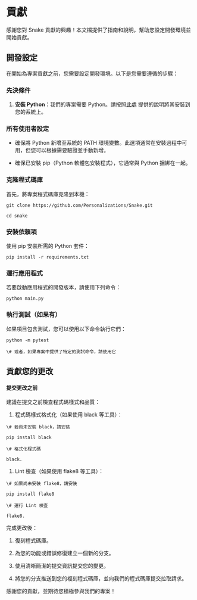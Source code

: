 # 貢獻

感謝您對 Snake 貢獻的興趣！本文檔提供了指南和說明，幫助您設定開發環境並開始貢獻。

## 開發設定

在開始為專案貢獻之前，您需要設定開發環境。以下是您需要遵循的步驟：

### 先決條件

1. **安裝 Python**：我們的專案需要 Python。請按照[此處](https://www.python.org/downloads/) 提供的說明將其安裝到您的系統上。

### 所有使用者設定

* 確保將 Python 新增至系統的 PATH 環境變數。此選項通常在安裝過程中可用，但您可以根據需要驗證並手動新增。

* 確保已安裝 pip（Python 軟體包安裝程式），它通常與 Python 捆綁在一起。

### 克隆程式碼庫

首先，將專案程式碼庫克隆到本機：

```
git clone https://github.com/Personalizations/Snake.git

cd snake
```

### 安裝依賴項

使用 pip 安裝所需的 Python 套件：

```
pip install -r requirements.txt
```

### 運行應用程式

若要啟動應用程式的開發版本，請使用下列命令：

```
python main.py
```

### 執行測試（如果有）

如果項目包含測試，您可以使用以下命令執行它們：

```
python -m pytest

\# 或者，如果專案中提供了特定的測試命令，請使用它
```

## 貢獻您的更改

#### 提交更改之前

建議在提交之前檢查程式碼樣式和品質：

1. 程式碼樣式格式化（如果使用 black 等工具）：

```
\# 若尚未安裝 black，請安裝

pip install black

\# 格式化程式碼

black.
```

1. Lint 檢查（如果使用 flake8 等工具）：

```
\# 如果尚未安裝 flake8，請安裝

pip install flake8

\# 運行 Lint 檢查

flake8.
```

完成更改後：

1. 復刻程式碼庫。

2. 為您的功能或錯誤修復建立一個新的分支。

3. 使用清晰簡潔的提交資訊提交您的變更。

4. 將您的分支推送到您的複刻程式碼庫，並向我們的程式碼庫提交拉取請求。

感謝您的貢獻，並期待您積極參與我們的專案！